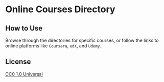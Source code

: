 # Online Courses Directory

## How to Use
Browse through the directories for specific courses, or follow the links to online platforms like `Coursera`, `edX`, and `Udemy`.

## License
[CC0 1.0 Universal](LICENSE)

